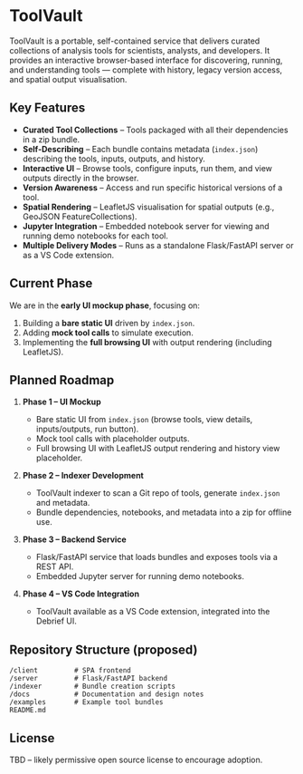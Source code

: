 # ToolVault

ToolVault is a portable, self-contained service that delivers curated collections of analysis tools
for scientists, analysts, and developers. It provides an interactive browser-based interface for
discovering, running, and understanding tools — complete with history, legacy version access, and
spatial output visualisation.

## Key Features
- **Curated Tool Collections** – Tools packaged with all their dependencies in a zip bundle.
- **Self-Describing** – Each bundle contains metadata (`index.json`) describing the tools, inputs, outputs, and history.
- **Interactive UI** – Browse tools, configure inputs, run them, and view outputs directly in the browser.
- **Version Awareness** – Access and run specific historical versions of a tool.
- **Spatial Rendering** – LeafletJS visualisation for spatial outputs (e.g., GeoJSON FeatureCollections).
- **Jupyter Integration** – Embedded notebook server for viewing and running demo notebooks for each tool.
- **Multiple Delivery Modes** – Runs as a standalone Flask/FastAPI server or as a VS Code extension.

## Current Phase
We are in the **early UI mockup phase**, focusing on:
1. Building a **bare static UI** driven by `index.json`.
2. Adding **mock tool calls** to simulate execution.
3. Implementing the **full browsing UI** with output rendering (including LeafletJS).

## Planned Roadmap
1. **Phase 1 – UI Mockup**  
   - Bare static UI from `index.json` (browse tools, view details, inputs/outputs, run button).  
   - Mock tool calls with placeholder outputs.  
   - Full browsing UI with LeafletJS output rendering and history view placeholder.  

2. **Phase 2 – Indexer Development**  
   - ToolVault indexer to scan a Git repo of tools, generate `index.json` and metadata.  
   - Bundle dependencies, notebooks, and metadata into a zip for offline use.  

3. **Phase 3 – Backend Service**  
   - Flask/FastAPI service that loads bundles and exposes tools via a REST API.  
   - Embedded Jupyter server for running demo notebooks.  

4. **Phase 4 – VS Code Integration**  
   - ToolVault available as a VS Code extension, integrated into the Debrief UI.  

## Repository Structure (proposed)
```
/client         # SPA frontend
/server         # Flask/FastAPI backend
/indexer        # Bundle creation scripts
/docs           # Documentation and design notes
/examples       # Example tool bundles
README.md
```

## License
TBD – likely permissive open source license to encourage adoption.
